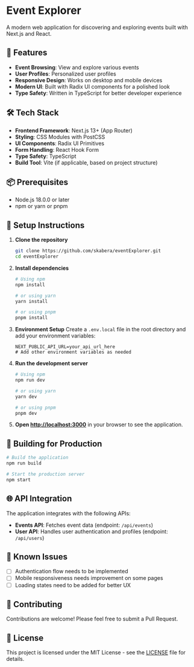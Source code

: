 # Event Explorer

A modern web application for discovering and exploring events built with Next.js and React.

## 🚀 Features

- **Event Browsing**: View and explore various events
- **User Profiles**: Personalized user profiles
- **Responsive Design**: Works on desktop and mobile devices
- **Modern UI**: Built with Radix UI components for a polished look
- **Type Safety**: Written in TypeScript for better developer experience

## 🛠 Tech Stack

- **Frontend Framework**: Next.js 13+ (App Router)
- **Styling**: CSS Modules with PostCSS
- **UI Components**: Radix UI Primitives
- **Form Handling**: React Hook Form
- **Type Safety**: TypeScript
- **Build Tool**: Vite (if applicable, based on project structure)

## 📦 Prerequisites

- Node.js 18.0.0 or later
- npm or yarn or pnpm

## 🚀 Setup Instructions

1. **Clone the repository**
   ```bash
   git clone https://github.com/skabera/eventExplorer.git
   cd eventExplorer
   ```

2. **Install dependencies**
   ```bash
   # Using npm
   npm install
   
   # or using yarn
   yarn install
   
   # or using pnpm
   pnpm install
   ```

3. **Environment Setup**
   Create a `.env.local` file in the root directory and add your environment variables:
   ```env
   NEXT_PUBLIC_API_URL=your_api_url_here
   # Add other environment variables as needed
   ```

4. **Run the development server**
   ```bash
   # Using npm
   npm run dev
   
   # or using yarn
   yarn dev
   
   # or using pnpm
   pnpm dev
   ```

5. **Open [http://localhost:3000](http://localhost:3000)** in your browser to see the application.

## 🚀 Building for Production

```bash
# Build the application
npm run build

# Start the production server
npm start
```

## 🌐 API Integration

The application integrates with the following APIs:

- **Events API**: Fetches event data (endpoint: `/api/events`)
- **User API**: Handles user authentication and profiles (endpoint: `/api/users`)

## 🐛 Known Issues

- [ ] Authentication flow needs to be implemented
- [ ] Mobile responsiveness needs improvement on some pages
- [ ] Loading states need to be added for better UX

## 🤝 Contributing

Contributions are welcome! Please feel free to submit a Pull Request.

## 📄 License

This project is licensed under the MIT License - see the [LICENSE](LICENSE) file for details.
